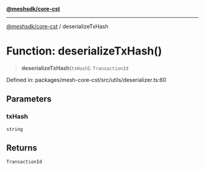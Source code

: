 [**@meshsdk/core-cst**](../README.md)

***

[@meshsdk/core-cst](../globals.md) / deserializeTxHash

# Function: deserializeTxHash()

> **deserializeTxHash**(`txHash`): `TransactionId`

Defined in: packages/mesh-core-cst/src/utils/deserializer.ts:60

## Parameters

### txHash

`string`

## Returns

`TransactionId`
